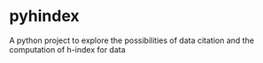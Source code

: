 # pyhindex
A python project to explore the possibilities of data citation and the computation of h-index for data

